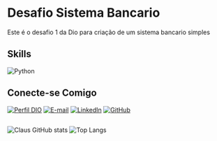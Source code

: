 # **Desafio Sistema Bancario**
Este é o desafio 1 da Dio para criação de um sistema bancario simples

## Skills 
![Python](https://img.shields.io/badge/Python-000?style=for-the-badge&logo=python)

## Conecte-se Comigo
[![Perfil DIO](https://img.shields.io/badge/-Meu%20Perfil%20na%20DIO-30A3DC?style=for-the-badge)](https://web.dio.me/users/claus_vinicius)
[![E-mail](https://img.shields.io/badge/Gmail-D14836?style=for-the-badge&logo=gmail&logoColor=white)](mailto:clausvinicius1990@gmail.com)
[![LinkedIn](https://img.shields.io/badge/-LinkedIn-000?style=for-the-badge&logo=linkedin&logoColor=30A3DC)](https://www.linkedin.com/in/claus-santos/)
[![GitHub](https://img.shields.io/badge/GitHub-000?style=for-the-badge&logo=GitHub&logoColor=0E76A8)](
https://github.com/clausvinicius)

##
![Claus GitHub stats](https://github-readme-stats.vercel.app/api?username=clausvinicius&show_icons=true&theme=dracula)
![Top Langs](https://github-readme-stats.vercel.app/api/top-langs/?username=clausvinicius&how_icons=true&theme=dracula)
